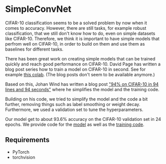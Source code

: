 # SimpleConvNet
CIFAR-10 classification seems to be a solved problem by now when it comes to
accuracy. However, there are still tasks, for example robust classification,
that we still don't know how to do, even on simple datasets like CIFAR-10.
Therefore, we think it is important to have simple models that perfrom well on
CIFAR-10, in order to build on them and use them as baselines for different
tasks.

There has been great work on creating simple models that can be trained quickly
and reach good performance on CIFAR-10. David Page has written a blog post
series how to train a model on CIFAR-10 in second. See for example
[this colab](https://colab.research.google.com/github/davidcpage/cifar10-fast/blob/master/bag_of_tricks.ipynb).
(The blog posts don't seem to be available anymore.)

Based on this, Johan Wind has written a blog post
["94% on CIFAR-10 in 94 lines and 94 seconds"](https://johanwind.github.io/2022/12/28/cifar_94.html)
where he simplifies the model and the training code.

Building on his code, we tried to simplify the model and the code a bit 
further, removing things such as label smoothing or weight decay. Furthermore,
we used a validation set to tune the hyperparameters.

Our model get to about 93.6% accuracy on the CIFAR-10 validation set in 24 
epochs.
We provide code for the [model](simple_conv_net.py) as well as the 
[training code](train_model.py).

## Requirements
- PyTorch
- torchvision





